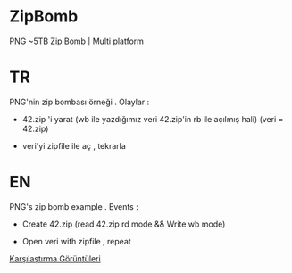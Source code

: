 # ZipBomb
PNG ~5TB Zip Bomb | Multi platform


<h1>TR</h1>
PNG'nin zip bombası örneği . Olaylar :

- 42.zip 'i yarat (wb ile yazdığımız veri 42.zip'in rb ile açılmış hali)
  (veri = 42.zip)
  
- veri'yi zipfile ile aç , tekrarla

<h1>EN</h1>
PNG's zip bomb example . Events :


- Create 42.zip (read 42.zip rd mode && Write wb mode)

- Open veri with zipfile , repeat


<a href="https://t.me/Pngmerkez/174" target="_blank">Karşılaştırma Görüntüleri</a>

